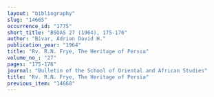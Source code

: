 ```yaml
---
layout: "bibliography"
slug: "14665"
occurrence_id: "1775"
short_title: "BSOAS 27 (1964), 175-176"
author: "Bivar, Adrian David H."
publication_year: "1964"
title: "Rv. R.N. Frye, The Heritage of Persia"
volume_no_: "27"
pages: "175-176"
journal: "Bulletin of the School of Oriental and African Studies"
title: "Rv. R.N. Frye, The Heritage of Persia"
previous_item: "14668"
---
```

